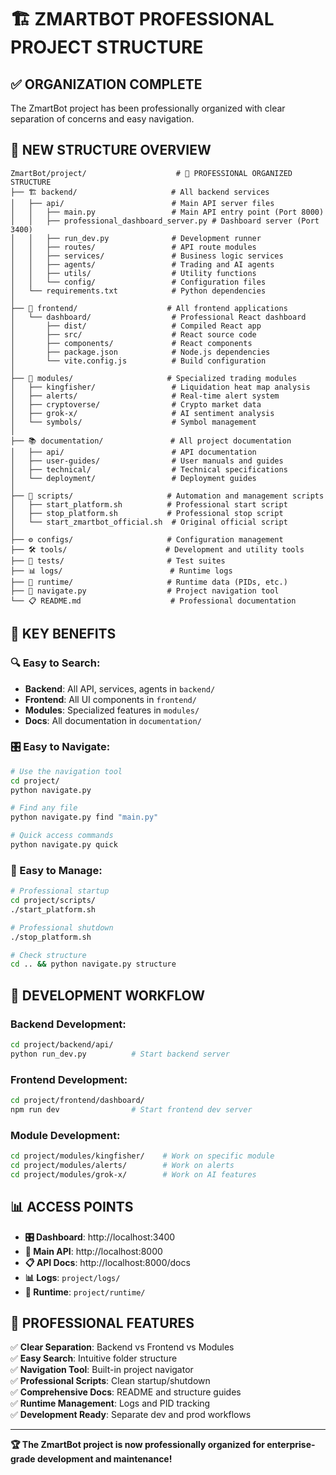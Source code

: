 # 🏗️ **ZMARTBOT PROFESSIONAL PROJECT STRUCTURE**

## ✅ **ORGANIZATION COMPLETE**

The ZmartBot project has been professionally organized with clear separation of concerns and easy navigation.

## 📁 **NEW STRUCTURE OVERVIEW**

```
ZmartBot/project/                    # 🎯 PROFESSIONAL ORGANIZED STRUCTURE
├── 🏗️ backend/                     # All backend services
│   ├── api/                        # Main API server files
│   │   ├── main.py                 # Main API entry point (Port 8000)
│   │   ├── professional_dashboard_server.py # Dashboard server (Port 3400)
│   │   ├── run_dev.py              # Development runner
│   │   ├── routes/                 # API route modules
│   │   ├── services/               # Business logic services
│   │   ├── agents/                 # Trading and AI agents
│   │   ├── utils/                  # Utility functions
│   │   └── config/                 # Configuration files
│   └── requirements.txt            # Python dependencies
│
├── 🎨 frontend/                    # All frontend applications
│   └── dashboard/                  # Professional React dashboard
│       ├── dist/                   # Compiled React app
│       ├── src/                    # React source code
│       ├── components/             # React components
│       ├── package.json            # Node.js dependencies
│       └── vite.config.js          # Build configuration
│
├── 🧩 modules/                     # Specialized trading modules
│   ├── kingfisher/                 # Liquidation heat map analysis
│   ├── alerts/                     # Real-time alert system
│   ├── cryptoverse/                # Crypto market data
│   ├── grok-x/                     # AI sentiment analysis
│   └── symbols/                    # Symbol management
│
├── 📚 documentation/               # All project documentation
│   ├── api/                        # API documentation
│   ├── user-guides/                # User manuals and guides
│   ├── technical/                  # Technical specifications
│   └── deployment/                 # Deployment guides
│
├── 🔧 scripts/                     # Automation and management scripts
│   ├── start_platform.sh          # Professional start script
│   ├── stop_platform.sh           # Professional stop script
│   └── start_zmartbot_official.sh  # Original official script
│
├── ⚙️ configs/                     # Configuration management
├── 🛠️ tools/                      # Development and utility tools
├── 🧪 tests/                       # Test suites
├── 📊 logs/                        # Runtime logs
├── 🔢 runtime/                     # Runtime data (PIDs, etc.)
├── 🧭 navigate.py                  # Project navigation tool
└── 📋 README.md                    # Professional documentation
```

## 🎯 **KEY BENEFITS**

### **🔍 Easy to Search:**
- **Backend**: All API, services, agents in `backend/`
- **Frontend**: All UI components in `frontend/`
- **Modules**: Specialized features in `modules/`
- **Docs**: All documentation in `documentation/`

### **🎛️ Easy to Navigate:**
```bash
# Use the navigation tool
cd project/
python navigate.py

# Find any file
python navigate.py find "main.py"

# Quick access commands
python navigate.py quick
```

### **🚀 Easy to Manage:**
```bash
# Professional startup
cd project/scripts/
./start_platform.sh

# Professional shutdown  
./stop_platform.sh

# Check structure
cd .. && python navigate.py structure
```

## 🔧 **DEVELOPMENT WORKFLOW**

### **Backend Development:**
```bash
cd project/backend/api/
python run_dev.py          # Start backend server
```

### **Frontend Development:**
```bash
cd project/frontend/dashboard/
npm run dev                # Start frontend dev server
```

### **Module Development:**
```bash
cd project/modules/kingfisher/    # Work on specific module
cd project/modules/alerts/        # Work on alerts
cd project/modules/grok-x/        # Work on AI features
```

## 📊 **ACCESS POINTS**

- **🎛️ Dashboard**: http://localhost:3400
- **🔌 Main API**: http://localhost:8000  
- **📋 API Docs**: http://localhost:8000/docs
- **📊 Logs**: `project/logs/`
- **🔢 Runtime**: `project/runtime/`

## 🎉 **PROFESSIONAL FEATURES**

✅ **Clear Separation**: Backend vs Frontend vs Modules  
✅ **Easy Search**: Intuitive folder structure  
✅ **Navigation Tool**: Built-in project navigator  
✅ **Professional Scripts**: Clean startup/shutdown  
✅ **Comprehensive Docs**: README and structure guides  
✅ **Runtime Management**: Logs and PID tracking  
✅ **Development Ready**: Separate dev and prod workflows  

---

**🏆 The ZmartBot project is now professionally organized for enterprise-grade development and maintenance!**